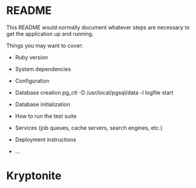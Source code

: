 # README

This README would normally document whatever steps are necessary to get the
application up and running.

Things you may want to cover:

* Ruby version

* System dependencies

* Configuration

* Database creation
	pg_ctl -D /usr/local/pgsql/data -l logfile start
* Database initialization

* How to run the test suite

* Services (job queues, cache servers, search engines, etc.)

* Deployment instructions

* ...
# Kryptonite
